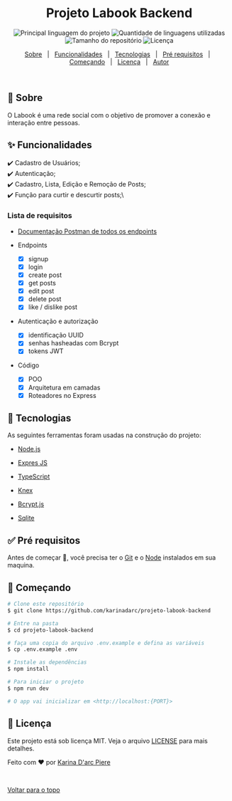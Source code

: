 <h1 align="center">Projeto Labook Backend</h1>

<p align="center">
  <img alt="Principal linguagem do projeto" src="https://img.shields.io/github/languages/top/karinadarc/projeto-labook-backend?color=56BEB8">

  <img alt="Quantidade de linguagens utilizadas" src="https://img.shields.io/github/languages/count/karinadarc/projeto-labook-backend?color=56BEB8">

  <img alt="Tamanho do repositório" src="https://img.shields.io/github/repo-size/karinadarc/projeto-labook-backend?color=56BEB8">

  <img alt="Licença" src="https://img.shields.io/github/license/karinadarc/projeto-labook-backend?color=56BEB8">

</p>

<p align="center">
  <a href="#dart-sobre">Sobre</a> &#xa0; | &#xa0;
  <a href="#sparkles-funcionalidades">Funcionalidades</a> &#xa0; | &#xa0;
  <a href="#rocket-tecnologias">Tecnologias</a> &#xa0; | &#xa0;
  <a href="#white_check_mark-pré-requisitos">Pré requisitos</a> &#xa0; | &#xa0;
  <a href="#checkered_flag-começando">Começando</a> &#xa0; | &#xa0;
  <a href="#memo-licença">Licença</a> &#xa0; | &#xa0;
  <a href="https://github.com/karinadarc" target="_blank">Autor</a>
</p>

<br>

## :dart: Sobre

O Labook é uma rede social com o objetivo de promover a conexão e interação entre pessoas.

## :sparkles: Funcionalidades

:heavy_check_mark: Cadastro de Usuários;\
:heavy_check_mark: Autenticação;\
:heavy_check_mark: Cadastro, Lista, Edição e Remoção de Posts;\
:heavy_check_mark: Função para curtir e descurtir posts;\

### Lista de requisitos

- [Documentação Postman de todos os endpoints](https://documenter.getpostman.com/view/28315573/2s9YeK5AwP#ea259616-344e-4ffe-9ee4-59e49d640fff)

- Endpoints

  - [x] signup
  - [x] login
  - [x] create post
  - [x] get posts
  - [x] edit post
  - [x] delete post
  - [x] like / dislike post

- Autenticação e autorização

  - [x] identificação UUID
  - [x] senhas hasheadas com Bcrypt
  - [x] tokens JWT

- Código
  - [x] POO
  - [x] Arquitetura em camadas
  - [x] Roteadores no Express

## :rocket: Tecnologias

As seguintes ferramentas foram usadas na construção do projeto:

- [Node.js](https://nodejs.org/en/)
- [Expres JS](https://expressjs.com/pt-br/)
- [TypeScript](https://www.typescriptlang.org/)

- [Knex](https://knexjs.org/)
- [Bcrypt.js](https://github.com/kelektiv/node.bcrypt.js#readme)
- [Sqlite](https://www.sqlite.org/index.html)

## :white_check_mark: Pré requisitos

Antes de começar :checkered_flag:, você precisa ter o [Git](https://git-scm.com) e o [Node](https://nodejs.org/en/) instalados em sua maquina.

## :checkered_flag: Começando

```bash
# Clone este repositório
$ git clone https://github.com/karinadarc/projeto-labook-backend

# Entre na pasta
$ cd projeto-labook-backend

# faça uma copia do arquivo .env.example e defina as variáveis
$ cp .env.example .env

# Instale as dependências
$ npm install

# Para iniciar o projeto
$ npm run dev

# O app vai inicializar em <http://localhost:{PORT}>
```

## :memo: Licença

Este projeto está sob licença MIT. Veja o arquivo [LICENSE](LICENSE.md) para mais detalhes.

Feito com :heart: por <a href="https://github.com/karinadarc" target="_blank">Karina D&#39;arc Piere</a>

&#xa0;

<a href="#top">Voltar para o topo</a>
